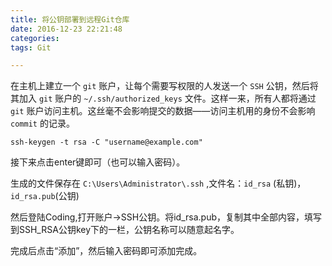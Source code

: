 ```yaml
---
title: 将公钥部署到远程Git仓库
date: 2016-12-23 22:21:48
categories: 
tags: Git

---
```

在主机上建立一个 `git` 账户，让每个需要写权限的人发送一个 `SSH` 公钥，然后将其加入 `git` 账户的 `~/.ssh/authorized_keys` 文件。这样一来，所有人都将通过 `git` 账户访问主机。这丝毫不会影响提交的数据——访问主机用的身份不会影响 `commit` 的记录。

```shell
ssh-keygen -t rsa -C "username@example.com"
```

接下来点击enter键即可（也可以输入密码）。

生成的文件保存在 `C:\Users\Administrator\.ssh` ,文件名：`id_rsa` (私钥)，`id_rsa.pub`(公钥)

然后登陆Coding,打开账户->SSH公钥。将id_rsa.pub，复制其中全部内容，填写到SSH_RSA公钥key下的一栏，公钥名称可以随意起名字。

完成后点击“添加”，然后输入密码即可添加完成。